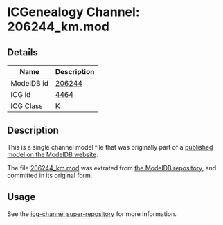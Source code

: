 # ICGenealogy Channel: 206244\_km.mod

## Details

Name | Description
---- | -----------
ModelDB id | [206244](http://senselab.med.yale.edu/ModelDB/ShowModel.cshtml?model=206244)
ICG id | [4464](http://icg.neurotheory.ox.ac.uk/channels/1/4464)
ICG Class | [K](http://icg.neurotheory.ox.ac.uk/channels/1)

## Description

This is a single channel model file that was originally part of a [published model on the ModelDB website](http://senselab.med.yale.edu/mModelDB/ShowModel.cshtml?model=206244).

The file [206244\_km.mod](206244_km.mod) was extrated from [the ModelDB repository](http://senselab.med.yale.edu/ModelDB/ShowModel.cshtml?model=206244), and committed in its original form.

## Usage

See the [icg-channel super-repository](https://github.com/icgenealogy/icg-channels) for more information.